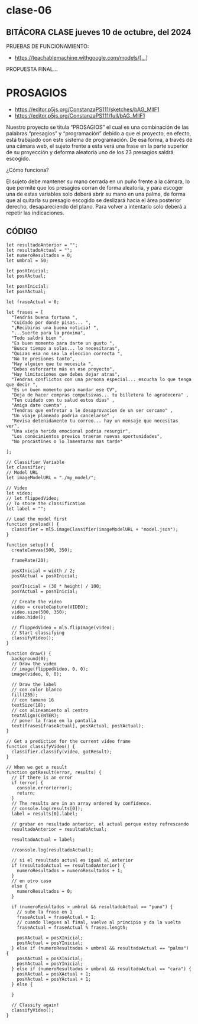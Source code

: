# clase-06

## BITÁCORA CLASE jueves 10 de octubre, del 2024

PRUEBAS DE FUNCIONAMIENTO:
* https://teachablemachine.withgoogle.com/models/[...]
  
PROPUESTA FINAL...

# PROSAGIOS

* https://editor.p5js.org/ConstanzaPS111/sketches/bAG_MllF1
* https://editor.p5js.org/ConstanzaPS111/full/bAG_MllF1

Nuestro proyecto se titula “PROSAGIOS” el cual es una combinación de las palabras “presagios” y “programación” debido a que el proyecto, en efecto, está trabajado con este sistema de programación. De esa forma, a través de una cámara web, el sujeto frente a esta verá una frase en la parte superior de su proyección y deforma aleatoria uno de los 23 presagios saldrá escogido.


¿Cómo funciona?


El sujeto debe mantener su mano cerrada en un puño frente a la cámara, lo que permite que los presagios corran de forma aleatoria, y para escoger una de estas variables solo deberá abrir su mano en una palma, de forma que al quitarla su presagio escogido se deslizará hacia el área posterior derecho, desapareciendo del plano. Para volver a intentarlo solo deberá a repetir las indicaciones.

## CÓDIGO


```
let resultadoAnterior = "";
let resultadoActual = "";
let numeroResultados = 0;
let umbral = 50;

let posXInicial;
let posXActual;

let posYInicial;
let posYActual;

let fraseActual = 0;

let frases = [
  "Tendrás buena fortuna ",
  "Cuidado por donde pisas... ",
  "¡Recibiras una buena noticia! ",
  "...Suerte para la próxima",
  "Todo saldrá bien ",
  "Es buen momento para darte un gusto ",
  "Busca tiempo a solas... lo necesitaras",
  "Quizas esa no sea la eleccion correcta ",
  "No te presiones tanto",
  "Hay alguien que te necesita ",
  "Debes esforzarte más en ese proyecto",
  "Hay limitaciones que debes dejar atras",
  "Tendras conflictos con una persona especial... escucha lo que tenga que decir ",
  "Es un buen momento para mandar ese CV",
  "Deja de hacer compras compulsivas... tu billetera lo agradecera" ,
  "Ten cuidado con tu salud estos dias" ,
  "Amiga date cuenta" ,
  "Tendras que enfretar a le desaprovacion de un ser cercano" ,
  "Un viaje planeado podria cancelarse" ,
  "Revisa detenidamente tu correo... hay un mensaje que necesitas ver",
  "Una vieja herida emocional podria resurgir",
  "Los conocimientos previos traeran nuevas oportunidades",
  "No procastines o lo lamentaras mas tarde"
  
];

// Classifier Variable
let classifier;
// Model URL
let imageModelURL = "./my_model/";

// Video
let video;
// let flippedVideo;
// To store the classification
let label = "";

// Load the model first
function preload() {
  classifier = ml5.imageClassifier(imageModelURL + "model.json");
}

function setup() {
  createCanvas(500, 350);

  frameRate(20);

  posXInicial = width / 2;
  posXActual = posXInicial;

  posYInicial = (30 * height) / 100;
  posYActual = posYInicial;

  // Create the video
  video = createCapture(VIDEO);
  video.size(500, 350);
  video.hide();

  // flippedVideo = ml5.flipImage(video);
  // Start classifying
  classifyVideo();
}

function draw() {
  background(0);
  // Draw the video
  // image(flippedVideo, 0, 0);
  image(video, 0, 0);

  // Draw the label
  // con color blanco
  fill(255);
  // con tamano 16
  textSize(18);
  // con alineamiento al centro
  textAlign(CENTER);
  // poner la frase en la pantalla
  text(frases[fraseActual], posXActual, posYActual);
}

// Get a prediction for the current video frame
function classifyVideo() {
  classifier.classify(video, gotResult);
}

// When we get a result
function gotResult(error, results) {
  // If there is an error
  if (error) {
    console.error(error);
    return;
  }
  // The results are in an array ordered by confidence.
  // console.log(results[0]);
  label = results[0].label;

  // grabar en resultado anterior, el actual porque estoy refrescando
  resultadoAnterior = resultadoActual;

  resultadoActual = label;
  
  //console.log(resultadoActual);

  // si el resultado actual es igual al anterior
  if (resultadoActual == resultadoAnterior) {
    numeroResultados = numeroResultados + 1;
  }
  // en otro caso
  else {
    numeroResultados = 0;
  }

  if (numeroResultados > umbral && resultadoActual == "puno") {
    // sube la frase en 1
    fraseActual = fraseActual + 1;
    // cuando llegues al final, vuelve al principio y da la vuelta
    fraseActual = fraseActual % frases.length;

    posXActual = posXInicial;
    posYActual = posYInicial;
  } else if (numeroResultados > umbral && resultadoActual == "palma") {
    posXActual = posXInicial;
    posYActual = posYInicial;
  } else if (numeroResultados > umbral && resultadoActual == "cara") {
    posXActual = posXActual + 1;
    posYActual = posYActual + 1;
  } else {
  
  }

  // Classify again!
  classifyVideo();
}
```
